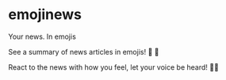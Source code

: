 # emojinews
Your news. In emojis

See a summary of news articles in emojis! 🙌 🎊

React to the news with how you feel, let your voice be heard! 👩‍🎤

